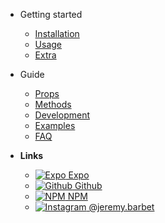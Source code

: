 - Getting started
  - [Installation](/INSTALLATION)
  - [Usage](/USAGE)
  - [Extra](/EXTRA)

- Guide
  - [Props](/PROPS)
  - [Methods](/METHODS)
  - [Development](/DEVELOPMENT)
  - [Examples](/EXAMPLES)
  - [FAQ](/FAQ)

- **Links**
  - [![Expo](https://icongr.am/feather/code.svg?size=16&color=808080) Expo](https://expo.io/@jeremdsgn/react-native-modalize)
  - [![Github](https://icongram.jgog.in/simple/github.svg?color=808080&size=16) Github](https://github.com/jeremybarbet/react-native-modalize)
  - [![NPM](https://icongram.jgog.in/simple/npm.svg?colored&size=16) NPM](https://www.npmjs.com/package/react-native-modalize)
  - [![Instagram](https://upload.wikimedia.org/wikipedia/commons/thumb/6/6e/Instagram_font_awesome.svg/16px-Instagram_font_awesome.svg.png) @jeremy.barbet](https://instagram.com/jeremy.barbet)
